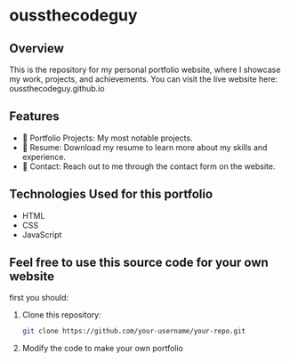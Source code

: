# oussthecodeguy
## Overview

This is the repository for my personal portfolio website, where I showcase my work, projects, and achievements. 
You can visit the live website here: oussthecodeguy.github.io

## Features

- 📂 Portfolio Projects: My most notable projects.
- 📄 Resume: Download my resume to learn more about my skills and experience.
- 📧 Contact: Reach out to me through the contact form on the website.

## Technologies Used for this portfolio

- HTML
- CSS
- JavaScript

## Feel free to use this source code for your own website
first you should:

1. Clone this repository:

   ```bash
   git clone https://github.com/your-username/your-repo.git

2. Modify the code to make your own portfolio
